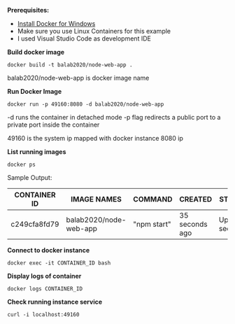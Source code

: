 **Prerequisites:**
- [Install Docker for Windows](https://docs.docker.com/v17.09/docker-for-windows/install/)
- Make sure you use Linux Containers for this example
- I used Visual Studio Code as development IDE

**Build docker image**

`docker build -t balab2020/node-web-app .`

balab2020/node-web-app is docker image name

**Run Docker Image**

`docker run -p 49160:8080 -d balab2020/node-web-app`

-d runs the container in detached mode
-p flag redirects a public port to a private port inside the container

49160 is the system ip mapped with docker instance 8080 ip

**List running images**

`docker ps`

Sample Output:

| CONTAINER ID | IMAGE NAMES            | COMMAND     | CREATED        | STATUS        | PORTS                |
| ------------ | ---------------------- | ----------- | -------------- | ------------- | -------------------- |
| c249cfa8fd79 | balab2020/node-web-app | "npm start" | 35 seconds ago | Up 18 seconds | 0.0.0.0:49160->8080/ |

**Connect to docker instance**

`docker exec -it CONTAINER_ID bash`

**Display logs of container**

`docker logs CONTAINER_ID`

**Check running instance service**

`curl -i localhost:49160`
